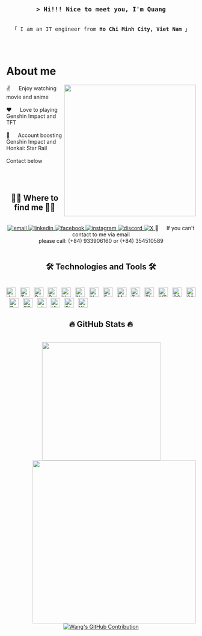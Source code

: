 <!-- Intro  -->
<h3 align="center">
 <samp>&gt; Hi!!! Nice to meet you, I'm Quang</samp>
</h3>

<p align="center"> 
  <samp>
    <br>
    「 I am an IT engineer from <b>Ho Chi Minh City, Viet Nam</b> 」
    <br>
    <br>
  </samp>
</p>
<br />

<!-- About Section -->
 # About me
<p><img align="right" width="350" src="https://media.giphy.com/media/v1.Y2lkPTc5MGI3NjExbW12MHd3MjJmMXFodHIzdnhpMHR4Ym9vOHZobXUyeW02ank2bTl1bCZlcD12MV9naWZzX3NlYXJjaCZjdD1n/lSTNj6Az2DoD4QG8mK/giphy.gif"/>
  
 ✌️ &emsp; Enjoy watching movie and anime<br/><br/>
 ❤️ &emsp; Love to playing Genshin Impact and TFT<br/><br/>
 🥲 &emsp; Account boosting Genshin Impact and Honkai: Star Rail<br/><br/>
Contact below<br/><br/>

</p>

</div>
<br>
<h2 align="center">🧑‍🦯 Where to find me 🧑‍🦯</h2>
<br>
<!-- https://icons8.com -->
<div align="center">
  <a href="mailto:quangdvo11311@gmail.com" target="top">
    <img src="https://img.icons8.com/bubbles/100/000000/apple-mail.png" alt="email" />
  </a>
   <a href="https://www.linkedin.com/in/%C4%91%C4%83ng-quang-v%C3%B5-427659308/" target="blank">
    <img src="https://img.icons8.com/bubbles/100/000000/linkedin.png" alt="linkedin" />
  </a>
  <a href="https://www.facebook.com/vd.wangg" target="blank">
    <img src="https://img.icons8.com/bubbles/100/000000/facebook-new.png" alt="facebook" />
  </a>
  <a href="https://www.instagram.com/vd.wangg" target="blank">
    <img src="https://img.icons8.com/bubbles/100/000000/instagram.png" alt="instagram" />
  </a>
  <a href="https://discord.com/users/493459039041093652" target="_blank">
  <img src="https://img.icons8.com/?size=100&id=114892&format=png&color=000000" alt="discord"/>
  </a>
  <a href="https://twitter.com/mavisstarkvo" target="_blank">
  <img src="https://img.icons8.com/?size=100&id=6Fsj3rv2DCmG&format=png&color=000000" alt="X"/>
  </a>
 💬 &emsp; If you can't contact to me via email
 <br>
 please call: (+84) 933906160 or (+84) 354510589
</div>

<br/>

<h2 align="center">🛠 Technologies and Tools 🛠</h2>
<br>
<!-- https://simpleicons.org/ -->
<span><img src="https://img.shields.io/badge/JavaScript-282C34?logo=javascript&logoColor=F7DF1E" alt="JavaScript logo" title="JavaScript" height="25" /></span>
&nbsp;
<span><img src="https://img.shields.io/badge/TypeScript-282C34?logo=typescript&logoColor=3178C6" alt="TypeScript logo" title="TypeScript" height="25" /></span>
&nbsp;
<span><img src="https://img.shields.io/badge/ReactJS-282C34?logo=react&logoColor=61DAFB" alt="ReactJS logo" title="ReactJS" height="25" /></span>
&nbsp;
<span><img src="https://img.shields.io/badge/Redux-282C34?logo=redux&logoColor=764ABC" alt="Redux logo" title="Redux" height="25" /></span>
&nbsp;
<span><img src="https://img.shields.io/badge/Vue.js-282C34?logo=vue.js&logoColor=4FC08D" alt="Vue.js logo" title="Vue.js" height="25" /></span>
&nbsp;
<span><img src="https://img.shields.io/badge/Nuxt.js-282C34?logo=nuxt.js&logoColor=4FC08D" alt="Nuxt.js logo" title="Nuxt.js" height="25" /></span>
&nbsp;
<span><img src="https://img.shields.io/badge/Node.js-282C34?logo=node.js&logoColor=00F200" alt="Node.js logo" title="Node.js" height="25" /></span>
&nbsp;
<span><img src="https://img.shields.io/badge/Express-282C34?logo=express&logoColor=FFFFFF" alt="Express.js logo" title="Express.js" height="25" /></span>
&nbsp;
<span><img src="https://img.shields.io/badge/MongoDB-282C34?logo=mongodb&logoColor=47A248" alt="MongoDB logo" title="MongoDB" height="25" /></span>
&nbsp;
<span><img src="https://img.shields.io/badge/Tailwind%20CSS-282C34?logo=tailwind-css&logoColor=38B2AC" alt="TailwindCSS logo" title="TailwindCSS" height="25" /></span>
&nbsp;
<span><img src="https://img.shields.io/badge/Three.js-282C34?logo=three.js&logoColor=FFFFFF" alt="Three.js logo" title="Three.js" height="25" /></span>
&nbsp;
<span><img src="https://img.shields.io/badge/HTML5-282C34?logo=html5&logoColor=E34F26" alt="HTML5 logo" title="HTML5" height="25" /></span>
&nbsp;
<span><img src="https://img.shields.io/badge/CSS3-282C34?logo=css3&logoColor=1572B6" alt="CSS3 logo" title="CSS3" height="25" /></span>
&nbsp;
<span><img src="https://img.shields.io/badge/Sass-282C34?logo=sass&logoColor=CC6699" alt="SASS logo" title="SASS" height="25" /></span>
&nbsp;
<span><img src="https://img.shields.io/badge/Bootstrap-282C34?logo=bootstrap&logoColor=7952B3" alt="Bootstrap logo" title="Bootstrap" height="25" /></span>
&nbsp;
<span><img src="https://img.shields.io/badge/ESLint-282C34?logo=eslint&logoColor=4B32C3" alt="ESLint logo" title="ESLint" height="25" /></span>
&nbsp;
<span><img src="https://img.shields.io/badge/git-282C34?logo=git&logoColor=F05032" alt="git logo" title="git" height="25" /></span>
&nbsp;
<span><img src="https://img.shields.io/badge/VS%20Code-282C34?logo=visual-studio-code&logoColor=007ACC" alt="Visual Studio Code logo" title="Visual Studio Code" height="25" /></span>
&nbsp;
<span><img src="https://img.shields.io/badge/Firebase-282C34?logo=firebase&logoColor=FFCA28" alt="Firebase logo" title="Firebase" height="25" /></span>
&nbsp;
<span><img src="https://img.shields.io/badge/WordPress-282C34?logo=wordPress&logoColor=21759B" alt="WordPress logo" title="WordPress" height="25" /></span>
&nbsp;

<br>
<h2 align="center">🔥 GitHub Stats 🔥</h2>
<!-- https://github.com/anuraghazra/github-readme-stats -->
<br>
<div align=center>
  <a href="#" title="QuangVo">
    <img width="315" align="center" src="https://github-readme-stats.vercel.app/api/top-langs/?username=QuangVo11311&hide=c%23,powershell,Mathematica,Ruby,Objective-C,Objective-C%2b%2b,Cuda&title_color=61dafb&text_color=ffffff&icon_color=61dafb&bg_color=20232a&langs_count=8&layout=compact&border_color=61dafb&hide_border=true" />
  </a>
  <a href="#" title="QuangVo"><img align="right" width="434" src="https://github-readme-stats.vercel.app/api?username=QuangVo11311&show_icons=true&theme=react&border_color=61dafb&hide_border=true" /></a>

<br/>

<p align="center">
  <a href="https://github.com/QuangVo11311">
    <img src="https://github-profile-summary-cards.vercel.app/api/cards/profile-details?username=QuangVo11311&theme=radical" alt="Wang's GitHub Contribution"/>
  </a>
</p>
